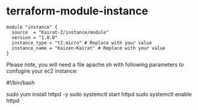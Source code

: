 # terraform-module-instance


```hcl
module "instance" {
  source  = "Kairat-Z/instance/module"
  version = "1.0.0"
  instance_type = "t2.micro" # Replace with your value
  instance_name = "Kaizen-Kairat" # Replace with your value
}
```

Please note, you will need a file apache.sh with following parameters to confugire your ec2 instance:

#!/bin/bash

sudo yum install httpd -y
sudo systemctl start httpd
sudo systemctl enable httpd

